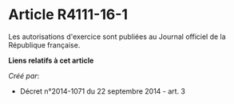 # Article R4111-16-1

Les autorisations d'exercice sont publiées au Journal officiel de la République française.

**Liens relatifs à cet article**

_Créé par_:

  - Décret n°2014-1071 du 22 septembre 2014 - art. 3
